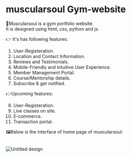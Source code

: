 # muscularsoul Gym-website
&#128170;Muscularsoul is a gym portfolio website. <br>
It is designed using html, css, python and js.

<span>&#128073;</span> It's has following features:<br>
<ol>
  <li>User-Registeration.</li>
    <li>Location and Contact Information.</li>
    <li>Reviews and Testimonials.</li>
    <li>Mobile-Friendly and Intuitive User Experience.</li>
    <li>Member Management Portal.</li>
      <li>Course/Mentorship details.</li>
    <li> Subscribe & get notified.</li>
  </ol>
<span>&#128073;</span>Upcoming features:

<ol start="8">
  <li>User-Registeration.</li>
    <li>Live classes on site.</li>
    <li>E-commerce.</li>
    <li>Transaction portal.</li>
  </ol>
&#128444;Below is the interface of home page of muscularsoul:<br><br>

![Untitled design](https://user-images.githubusercontent.com/100217037/217255051-474acea9-5c2f-4c25-b3bc-c6914d591af1.jpg)
